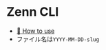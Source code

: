 # Zenn CLI

* [📘 How to use](https://zenn.dev/zenn/articles/zenn-cli-guide)
* ファイル名は`YYYY-MM-DD-slug`
